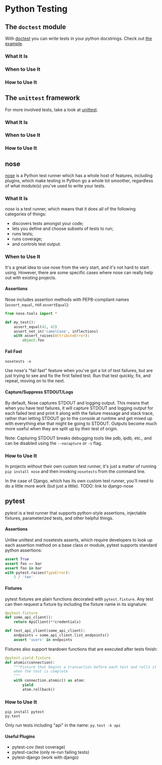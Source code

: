 # Python Testing

## The `doctest` module
With [doctest] you can write tests in your python docstrings. Check out [the example](examples/doctest).

### What It Is

### When to Use It

### How to Use It

## The `unittest` framework
For more involved tests, take a look at [unittest].

### What It Is

### When to Use It

### How to Use It

## nose
[nose] is a Python test runner which has a whole host of features, including plugins, which make testing in Python go a whole lot smoother, regardless
of what module(s) you've used to write your tests.

### What It Is
*nose* is a test runner, which means that it does all of the following categories of things:

  * discovers tests amongst your code;
  * lets you define and choose subsets of tests to run;
  * runs tests;
  * runs coverage;
  * and controls test output.

### When to Use It
It's a great idea to use nose from the very start, and it's not hard to start using. However, there are some specific cases where nose can really help out with existing projects.

#### Assertions
Nose includes assertion methods with PEP8-compliant names (`assert_equal`, not `assertEqual`):

```python
from nose.tools import *

def my_test():
    assert_equal(42, 42)
    assert_not_in('camelCase', inflections)
    with assert_raises(AttributeError):
        object.foo
```

#### Fail Fast
`nosetests -x`

Use nose's "fail fast" feature when you've got a lot of test failures, but are just trying to see and fix the first failed test. Run that test quickly, fix, and repeat, moving on to the next.

#### Capture/Suppress STDOUT/Logs
By default, Nose captures STDOUT and logging output. This means that when you have test failures, it will capture STDOUT and logging output for each failed test and print it
along with the failure message and stack trace, rather than letting STDOUT go to the console at runtime and get mixed up with everything else that might be going to STDOUT.
Outputs become much more useful when they are split up by their test of origin.

Note: Capturing STDOUT breaks debugging tools like pdb, ipdb, etc., and can be disabled using the `--nocapture` or `-s` flag.

### How to Use It
In projects without their own custom test runner, it's just a matter of running `pip install nose` and then invoking `nosetests` from the command line.

In the case of Django, which has its own custom test runner, you'll need to do a little more work (but just a little). TODO: link to django-nose

## pytest
*pytest* is a test runner that supports python-style assertions, injectable fixtures, parameterized tests, and other helpful things.

#### Assertions
Unlike unittest and nosetests asserts, which require developers to look up each assertion method on a base class or module, pytest supports standard python assertions:

```python
assert True
assert foo == bar
assert foo in bar
with pytest.raises(TypeError):
    5 / 'ten'
```

#### Fixtures
pytest fixtures are plain functions decorated with `pytest.fixture`. Any test can then request a fixture by including the fixture name in its signature:

```python
@pytest.fixture
def some_api_client():
    return ApiClient(**credentials)

def test_api_client(some_api_client):
    endpoints = some_api_client.list_endpoints()
    assert 'users' in endpoints
```

Fixtures also support teardown functions that are executed after tests finish:

```python
@pytest.yield_fixture
def atomic(connection):
    """Fixture that begins a transaction before each test and rolls it back
    when the test is complete
    """
    with connection.atomic() as atom:
        yield
        atom.rollback()
```

### How to Use It
```
pip install pytest
py.test
```

Only run tests including "api" in the name:
`py.test -k api`

#### Useful Plugins

* pytest-cov (test coverage)
* pytest-cache (only re-run failing tests)
* pytest-django (work with django)


[nose]: https://nose.readthedocs.org/en/latest/
[doctest]: https://docs.python.org/3.4/library/doctest.html
[unittest]: https://docs.python.org/3.4/library/unittest.html
[pytest]: https://pytest.org/latest/
